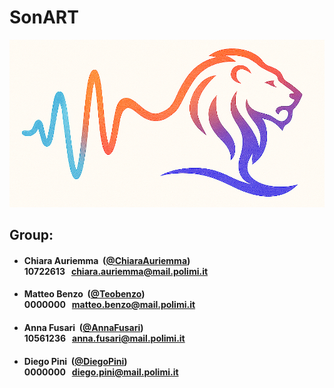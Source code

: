 # SonART

<p align="center">
    <img src="deliveries/Logo2.png" alt="alt text">
</p>

## Group:

- ####  Chiara Auriemma &nbsp;([@ChiaraAuriemma](https://github.com/ChiaraAuriemma))<br> 10722613&nbsp;&nbsp; chiara.auriemma@mail.polimi.it
- ####  Matteo Benzo &nbsp;([@Teobenzo](https://github.com/Teobenzo))<br> 0000000&nbsp;&nbsp; matteo.benzo@mail.polimi.it
- ####  Anna Fusari &nbsp;([@AnnaFusari](https://github.com/AnnaFusari))<br> 10561236&nbsp;&nbsp; anna.fusari@mail.polimi.it
- ####  Diego Pini &nbsp;([@DiegoPini](https://github.com/DiegoPini))<br> 0000000&nbsp;&nbsp; diego.pini@mail.polimi.it


